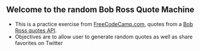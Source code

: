 ## Welcome to the random Bob Ross Quote Machine
- This is a practice exercise from [FreeCodeCamp.com](https://www.freecodecamp.org/challenges/build-a-random-quote-machine), quotes from a [Bob Ross quotes API](https://github.com/mndvns/bobross-api).
- Objectives are to allow user to generate random quotes as well as share favorites on Twitter